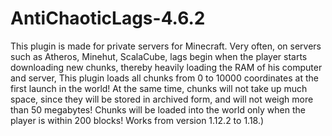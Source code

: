 # AntiChaoticLags-4.6.2
This plugin is made for private servers for Minecraft. Very often, on servers such as Atheros, Minehut, ScalaCube, lags begin when the player starts downloading new chunks, thereby heavily loading the RAM of his computer and server, This plugin loads all chunks from 0 to 10000 coordinates at the first launch in the world! At the same time, chunks will not take up much space, since they will be stored in archived form, and will not weigh more than 50 megabytes! Chunks will be loaded into the world only when the player is within 200 blocks! Works from version 1.12.2 to 1.18.)

